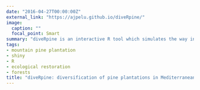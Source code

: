 ```yaml
---
date: "2016-04-27T00:00:00Z"
external_link: "https://ajpelu.github.io/diveRpine/"
image:
  caption: ""
  focal_point: Smart
summary: "diveRpine is an interactive R tool which simulates the way in which species diversity in pine plantations varies depending on the landscape configuration, the internal structure of the plantation (*e.g.* past land uses, tree density), and the composition of the dispersion vectors (*e.g.* birds, mammals)"
tags:
- mountain pine plantation
- shiny
- R 
- ecological restoration
- forests 
title: "diveRpine: diversification of pine plantations in Mediterranean mountains"
---
```

